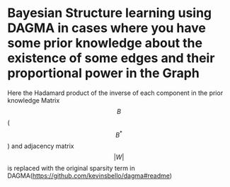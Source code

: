# Bayesian Structure learning using DAGMA in cases where you have some prior knowledge about the existence of some edges and their proportional power in the Graph

  Here the Hadamard product of the inverse of each component in the prior knowledge Matrix $$ B $$ ($$ B^* $$) and adjacency matrix $$ |W| $$ is replaced with the original sparsity term in DAGMA(https://github.com/kevinsbello/dagma#readme)



